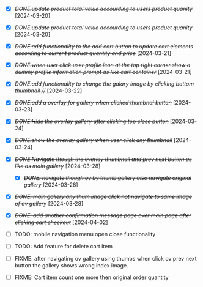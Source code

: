 - [x] ~~_DONE:update product total value accourding to users product quanity_~~ [2024-03-20]
- [x] ~~_DONE:update product total value accourding to users product quanity_~~ [2024-03-20]

- [x] ~~_DONE:add functionality to the add cart button to update cart elements according to current product quantity and price_~~ [2024-03-21]

- [x] ~~_DONE:when user click user profile icon at the top right corner show a dummy profile information prompt as like cart container_~~ [2024-03-21]

- [x] ~~_DONE:add functionality to change the galary image by clicking bottom thumbnail //_~~ [2024-03-22]

- [x] ~~_DONE:add a overlay for gallery when clicked thumbnai button_~~ [2024-03-23]

- [x] ~~_DONE:Hide the overlay gallery after clicking top close button_~~ [2024-03-24]

- [x] ~~_DONE:show the overlay gallery when user click any thumbnail_~~ [2024-03-24]

- [x] ~~_DONE:Navigate though the overlay thumbnail and prev next button as like as main gallery_~~ [2024-03-28]
  - [x] ~~_DONE: navigate though ov by thumb gallery also navigate original gallery_~~ [2024-03-28]
- [x] ~~_DONE: main gallery any thum image click not navigate to same image of ov gallery_~~ [2024-03-28]

- [x] ~~_DONE: add another confirmation message page over main page after clicking cart checkout_~~ [2024-04-02]

- [ ] TODO: mobile navigation menu open close functionality

- [ ] TODO: Add feature for delete cart item

- [ ] FIXME: after navigating ov gallery using thumbs when click ov prev next button the gallery shows wrong index image.
- [ ] FIXME: Cart item count one more then original order quantity
